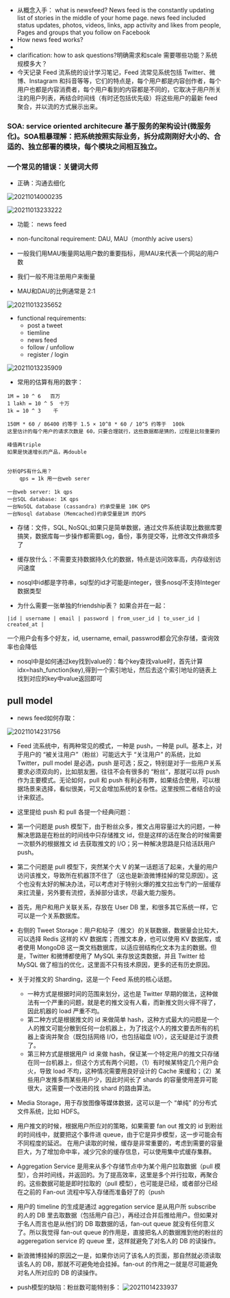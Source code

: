   - 从概念入手： what is newsfeed? News feed is the constantly updating list of stories in the middle of your home page. news feed included status updates, photos, videos, links, app activity and likes from people, Pages and groups that you follow on Facebook
  - How news feed works?
- 
- clarification:
    how to ask questions?明确需求和scale 需要哪些功能？系统规模多大？
- 今天记录 Feed 流系统的设计学习笔记，Feed 流常见系统包括 Twitter、微博、Instagram 和抖音等等，它们的特点是，每个用户都是内容创作者，每个用户也都是内容消费者，每个用户看到的内容都是不同的，它取决于用户所关注的用户列表，再结合时间线（有时还包括优先级）将这些用户的最新 feed 聚合，并以流的方式展示出来。

### SOA: service oriented architecure 基于服务的架构设计(微服务化)。SOA粗暴理解：把系统按照实际业务，拆分成刚刚好大小的、合适的、独立部署的模块，每个模块之间相互独立。

### 一个常见的错误：关键词大师

- 正确：沟通去细化

![20211014000235](https://raw.githubusercontent.com/corykingsf/hack-interview-handbook/main/image/20211014000235.png)

![20211013233222](https://raw.githubusercontent.com/corykingsf/hack-interview-handbook/main/image/20211013233222.png)

- 功能： news feed

- non-funcitonal requirement:  DAU, MAU（monthly acive users）
- 一般我们用MAU衡量网站用户数的重要指标，用MAU来代表一个网站的用户数
- 我们一般不用注册用户来衡量
- MAU和DAU的比例通常是 2:1


![20211013235652](https://raw.githubusercontent.com/corykingsf/hack-interview-handbook/main/image/20211013235652.png)

- functional requirements:
  - post a tweet
  - tiemline
  - news feed
  - follow / unfollow
  - register / login

![20211013235909](https://raw.githubusercontent.com/corykingsf/hack-interview-handbook/main/image/20211013235909.png)



- 常用的估算有用的数字：
```
1M = 10 ^ 6   百万
1 lakh = 10 ^ 5  十万
1k = 10 ^ 3    千

150M * 60 / 86400 约等于 1.5 × 10^8 * 60 / 10^5 约等于  100k
这里估计的每个用户的请求次数是 60，只要合理就行，这些数据都是猜的，过程是比较重要的

峰值再triple
如果是快速增长的产品，再double  


分析QPS有什么用？
    qps = 1k 用一台web serer

一台web server: 1k qps
一台SQL database: 1K qps
一台NoSQL database (cassandra) 约承受量是 10K QPS
一台Nosql database (Memcached)约承受量是1M 的QPS

```

- 存储：文件，SQL, NoSQL;如果只是简单数据，通过文件系统读取比数据库要搞笑，数据库每一步操作都需要Log，备份，事务提交等，比修改文件麻烦多了
- 缓存放什么：不需要支持数据持久化的数据，特点是访问效率高，内存级别访问速度

- nosql中id都是字符串，sql型的id才可能是integer，很多nosql不支持Integer数据类型

- 为什么需要一张单独的friendship表？ 如果合并在一起：
```
|id | username | email | password | from_user_id | to_user_id | created_at | 
```
一个用户会有多个好友，id, username, email, passwrod都会冗余存储，查询效率也会降低


- nosql中是如何通过key找到value的：每个key查找value时，首先计算idx=hash_function(key),得到一个索引地址，然后去这个索引地址的链表上找到对应的key中value返回即可


pull model 
-

- news feed如何存取：


![20211014231756](https://raw.githubusercontent.com/corykingsf/hack-interview-handbook/main/image/20211014231756.png)


- Feed 流系统中，有两种常见的模式，一种是 push，一种是 pull。基本上，对于用户的 “被关注用户”（粉丝）可能远大于 “关注用户” 的系统，比如 Twitter，pull model 是必选，push 是可选；反之，特别是对于一些用户关系要求必须双向的，比如朋友圈，往往不会有很多的 “粉丝”，那就可以将 push 作为主要模式。无论如何，pull 和 push 有利必有弊，如果结合使用，可以根据场景来选择，看似很美，可又会增加系统的复杂性。这里按照二者结合的设计来叙述。
- 这里提给 push 和 pull 各提一个经典问题：
- 第一个问题是 push 模型下，由于粉丝众多，推文占用容量过大的问题，一种解决思路是在粉丝的时间线中只存储推文 id，但是这样的话在聚合的时候需要一次额外的根据推文 id 去获取推文的 I/O；另一种解决思路是只给活跃用户 push。
- 第二个问题是 pull 模型下，突然某个大 V 的某一话题活了起来，大量的用户访问该推文，导致所在机器顶不住了（这也是新浪微博挂掉的常见原因）。这个也没有太好的解决办法，可以考虑对于特别火爆的推文拉出专门的一层缓存来扛流量，另外要有流控，丢掉部分请求，尽最大能力服务。
- 首先，用户和用户关联关系，存放在 User DB 里，和很多其它系统一样，它可以是一个关系数据库。
- 右侧的 Tweet Storage：用户和帖子（推文）的关联数据，数据量会比较大，可以选择 Redis 这样的 KV 数据库；而推文本身，也可以使用 KV 数据库，或者使用 MongoDB 这一类文档数据库，以适应弱结构化文本为主的数据。但是，Twitter 和微博都使用了 MySQL 来存放这类数据，并且 Twitter 给 MySQL 做了相当的优化，这里面不只有技术原因，更多的还有历史原因。
- 关于对推文的 Sharding，这是一个 Feed 系统的核心话题。
  - 一种方式是根据时间的范围来划分，这也是 Twitter 早期的做法，这种做法有一个严重的问题，就是老的推文没有人看，而新推文则火得不得了，因此机器的 load 严重不均。
  - 第二种方式是根据推文的 id 来做简单 hash，这种方式最大的问题是一个人的推文可能分散到任何一台机器上，为了找这个人的推文要去所有的机器上查询并聚合（既包括网络 I/O，也包括磁盘 I/O），这无疑是过于浪费了。
  - 第三种方式是根据用户 id 来做 hash，保证某一个特定用户的推文只存储在同一台机器上，但这个方式有两个问题，（1）有时候某特定几个用户会火，导致 load 不均，这种情况需要用良好设计的 Cache 来缓和；（2）某些用户发推多而某些用户少，因此时间长了 shards 的容量使用差异可能很大，这需要一个改进的找 shard 的路由算法。
- Media Storage，用于存放图像等媒体数据，这可以是一个 “单纯” 的分布式文件系统，比如 HDFS。
- 用户推文的时候，根据用户所应对的策略，如果需要 fan out 推文的 id 到粉丝的时间线中，就要把这个事件进 queue，由于它是异步模型，这一步可能会有不同程度的延迟。
在用户读取的时候，缓存是非常重要的，考虑到需要的容量巨大，为了增加命中率，减少冗余的缓存信息，可以使用集中式缓存集群。
- Aggregation Service 是用来从多个存储节点中为某个用户拉取数据（pull 模型），合并时间线，并返回的。为了提高效率，这里是多个并行拉取，再聚合的。这些数据可能是即时拉取的（pull 模型），也可能是已经，或者部分已经在之前的 Fan-out 流程中写入存储而准备好了的（push 
- 用户的 timeline 的生成是通过 aggregation service 是从用户所 subscribe 的人的 DB 里去取数据（包括用户自己），再经过合并后推给用户。但如果对于名人而言也是从他们的 DB 取数据的话，fan-out queue 就没有任何意义了。所以我觉得 fan-out queue 的作用是，直接把名人的数据推到他的粉丝的 aggeregation service 的 queue 里，这样就避免了对名人的 DB 的读操作。

- 新浪微博挂掉的原因之一是，如果你访问了该名人的页面，那自然就必须读取该名人的 DB，那就不可避免地会挂掉。fan-out 的作用之一就是尽可能避免对名人所对应的 DB 的读操作。
- push模型的缺陷：粉丝数可能特别多：
![20211014233937](https://raw.githubusercontent.com/corykingsf/hack-interview-handbook/main/image/20211014233937.png)

